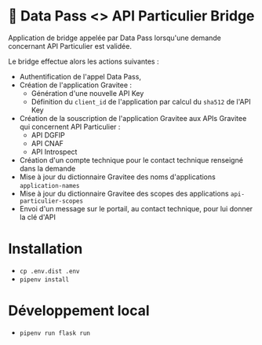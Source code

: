 # 🌉 Data Pass <> API Particulier Bridge

Application de bridge appelée par Data Pass lorsqu'une demande concernant API Particulier est validée.

Le bridge effectue alors les actions suivantes :

- Authentification de l'appel Data Pass,
- Création de l'application Gravitee :
  - Génération d'une nouvelle API Key
  - Définition du `client_id` de l'application par calcul du `sha512` de l'API Key
- Création de la souscription de l'application Gravitee aux APIs Gravitee qui concernent API Particulier :
  - API DGFIP
  - API CNAF
  - API Introspect
- Création d'un compte technique pour le contact technique renseigné dans la demande
- Mise à jour du dictionnaire Gravitee des noms d'applications `application-names`
- Mise à jour du dictionnaire Gravitee des scopes des applications `api-particulier-scopes`
- Envoi d'un message sur le portail, au contact technique, pour lui donner la clé d'API

# Installation

- `cp .env.dist .env`
- `pipenv install`

# Développement local

- `pipenv run flask run`

